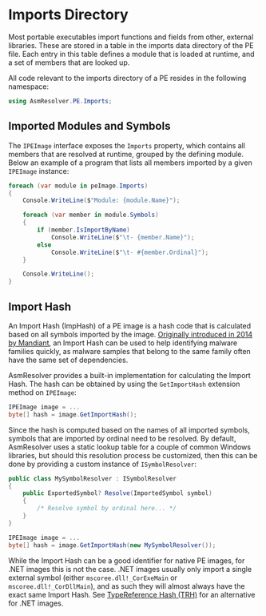 # Imports Directory

Most portable executables import functions and fields from other,
external libraries. These are stored in a table in the imports data
directory of the PE file. Each entry in this table defines a module that
is loaded at runtime, and a set of members that are looked up.

All code relevant to the imports directory of a PE resides in the
following namespace:

``` csharp
using AsmResolver.PE.Imports;
```

## Imported Modules and Symbols

The `IPEImage` interface exposes the `Imports` property, which contains
all members that are resolved at runtime, grouped by the defining
module. Below an example of a program that lists all members imported by
a given `IPEImage` instance:

``` csharp
foreach (var module in peImage.Imports)
{
    Console.WriteLine($"Module: {module.Name}");

    foreach (var member in module.Symbols)
    {
        if (member.IsImportByName)
            Console.WriteLine($"\t- {member.Name}");
        else
            Console.WriteLine($"\t- #{member.Ordinal}");
    }

    Console.WriteLine();
}
```

## Import Hash

An Import Hash (ImpHash) of a PE image is a hash code that is calculated
based on all symbols imported by the image. [Originally introduced in
2014 by
Mandiant](https://www.fireeye.com/blog/threat-research/2014/01/tracking-malware-import-hashing.html),
an Import Hash can be used to help identifying malware families quickly,
as malware samples that belong to the same family often have the same
set of dependencies.

AsmResolver provides a built-in implementation for calculating the
Import Hash. The hash can be obtained by using the `GetImportHash`
extension method on `IPEImage`:

``` csharp
IPEImage image = ...
byte[] hash = image.GetImportHash();
```

Since the hash is computed based on the names of all imported symbols,
symbols that are imported by ordinal need to be resolved. By default,
AsmResolver uses a static lookup table for a couple of common Windows
libraries, but should this resolution process be customized, then this
can be done by providing a custom instance of `ISymbolResolver`:

``` csharp
public class MySymbolResolver : ISymbolResolver
{
    public ExportedSymbol? Resolve(ImportedSymbol symbol)
    {
        /* Resolve symbol by ordinal here... */
    }
}

IPEImage image = ...
byte[] hash = image.GetImportHash(new MySymbolResolver());
```

While the Import Hash can be a good identifier for native PE images, for
.NET images this is not the case. .NET images usually only import a
single external symbol (either `mscoree.dll!_CorExeMain` or
`mscoree.dll!_CorDllMain`), and as such they will almost always have the
exact same Import Hash. See [TypeReference Hash (TRH)](/guides/peimage/dotnet.html#typereference-hash-trh) for an alternative for .NET images.
